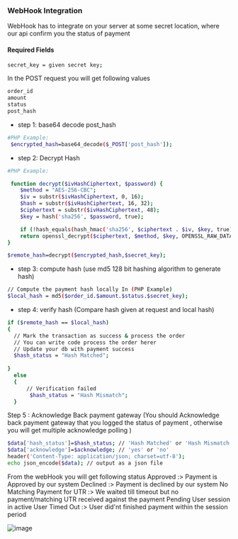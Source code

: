 
### WebHook Integration 

WebHook has to integrate on your server at some secret location, where our api confirm you the status of payment
#### Required Fields
```sh
secret_key = given secret key;
```
In the POST request you will get following values
```sh 
order_id
amount
status
post_hash
```

- step 1: base64 decode post_hash
```sh
#PHP Example:
 $encrypted_hash=base64_decode($_POST['post_hash']);
```

- step 2: Decrypt Hash 
```sh
#PHP Example:

 function decrypt($ivHashCiphertext, $password) {
    $method = "AES-256-CBC";
    $iv = substr($ivHashCiphertext, 0, 16);
    $hash = substr($ivHashCiphertext, 16, 32);
    $ciphertext = substr($ivHashCiphertext, 48);
    $key = hash('sha256', $password, true);

    if (!hash_equals(hash_hmac('sha256', $ciphertext . $iv, $key, true), $hash)) return null;
    return openssl_decrypt($ciphertext, $method, $key, OPENSSL_RAW_DATA, $iv);
}

$remote_hash=decrypt($encrypted_hash,$secret_key);
```


- step 3:  compute hash (use md5 128 bit hashing algorithm to generate hash)
```sh
// Compute the payment hash locally In (PHP Example)
$local_hash = md5($order_id.$amount.$status.$secret_key);  
```
- step 4: verify hash (Compare hash given at request and local hash)
```sh 
if ($remote_hash == $local_hash)
{
  // Mark the transaction as success & process the order
  // You can write code process the order herer
  // Update your db with payment success
  $hash_status = "Hash Matched";
    
}
  else
  {
      // Verification failed
       $hash_status = "Hash Mismatch";
  }
```
Step 5 : Acknowledge Back payment gateway (You should  Acknowledge back payment gateway that you logged the status of payment , otherwise you will get multiple acknowledge polling )
```sh
$data['hash_status']=$hash_status; // 'Hash Matched' or 'Hash Mismatch' 
$data['acknowledge']=$acknowledge; // 'yes' or 'no'
header('Content-Type: application/json; charset=utf-8');
echo json_encode($data); // output as a json file
```

From the webHook you will get following status
Approved	:> Payment is Approved by our system
Declined :>	Payment is declined by our system
No Matching Payment for UTR	:> We waited till timeout but no payment/matching UTR received against the payment Pending	User session in active
User Timed Out :>	User did'nt finished payment within the session period

![image](https://user-images.githubusercontent.com/30625676/213218551-7deef0e1-2812-421c-8845-767a5207fef6.png)

